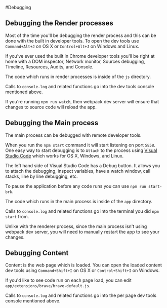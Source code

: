 #Debugging

## Debugging the Render processes

Most of the time you'll be debugging the render process and this can be done with the built in developer tools.
To open the dev tools use `Command+Alt+J` on OS X or `Control+Alt+J` on Windows and Linux.

If you've ever used the built in Chrome developer tools you'll be right at home with a DOM inspector, Network monitor, Sources debugging, Timeline, Resources, Audits, and Console.

The code which runs in render processes is inside of the `js` directory.

Calls to `console.log` and related functions go into the dev tools console mentioned above.

If you're running `npm run watch`, then webpack dev server will ensure that changes to source code will reload the app.

## Debugging the Main process

The main process can be debugged with remote developer tools.

When you run the `npm start` command it will start listening on port `5858`.
One easy way to start debugging is to `Attach` to the process using [Visual Studio Code](https://code.visualstudio.com/) which works for OS X, Windows, and Linux.

The left hand side of Visual Studio Code has a Debug button.  It allows you to attach the debugging, inspect variables, have a watch window, call stacks, line by line debugging, etc.

To pause the application before any code runs you can use `npm run start-brk`.

The code which runs in the main process is inside of the `app` directory.

Calls to `console.log` and related functions go into the terminal you did `npm start` from.

Unlike with the renderer process, since the main process isn't using webpack dev server, you will need to manually restart the app to see your changes.

## Debugging Content

Content is the web page which is loaded.  You can open the loaded content dev tools using `Command+Shift+I` on OS X or `Control+Shift+I` on Windows.

If you'd like to see code run on each page load, you can edit `app/extensions/brave/brave-default.js`.

Calls to `console.log` and related functions go into the per page dev tools console mentioned above.
